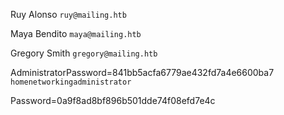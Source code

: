 
Ruy Alonso
`ruy@mailing.htb`

Maya Bendito
`maya@mailing.htb`

Gregory Smith
`gregory@mailing.htb`


AdministratorPassword=841bb5acfa6779ae432fd7a4e6600ba7
`homenetworkingadministrator`

Password=0a9f8ad8bf896b501dde74f08efd7e4c

